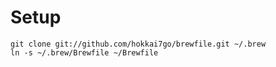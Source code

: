 # Setup

```
git clone git://github.com/hokkai7go/brewfile.git ~/.brew
ln -s ~/.brew/Brewfile ~/Brewfile
```
